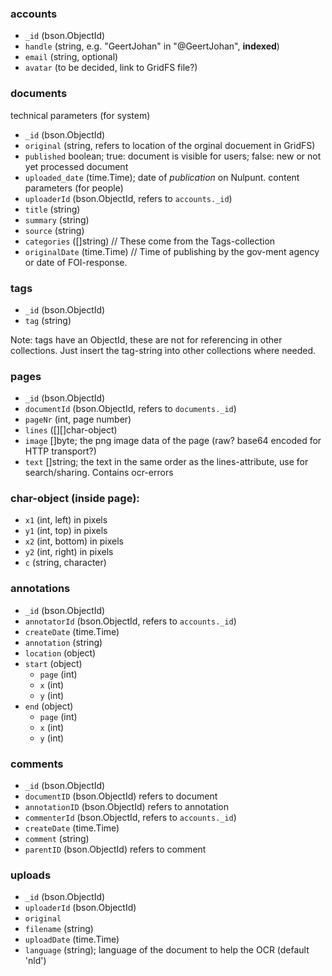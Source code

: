 ### accounts
 - `_id` (bson.ObjectId)
 - `handle` (string, e.g. "GeertJohan" in "@GeertJohan", **indexed**)
 - `email` (string, optional)
 - `avatar` (to be decided, link to GridFS file?)

### documents
technical parameters (for system)
 - `_id` (bson.ObjectId)
 - `original` (string, refers to location of the orginal docuement in GridFS)
 - `published` boolean; true: document is visible for users; false: new or not yet processed document
 - `uploaded_date` (time.Time); date of *publication* on Nulpunt.
content parameters (for people)
 - `uploaderId` (bson.ObjectId, refers to `accounts._id`)
 - `title` (string)
 - `summary` (string)
 - `source` (string)
 - `categories` ([]string)  // These come from the Tags-collection
 - `originalDate` (time.Time)  // Time of publishing by the gov-ment agency or date of FOI-response.

### tags
 - `_id` (bson.ObjectId)
 - `tag` (string)

Note: tags have an ObjectId, these are not for referencing in other collections.
Just insert the tag-string into other collections where needed.

### pages
 - `_id` (bson.ObjectId)
 - `documentId` (bson.ObjectId, refers to `documents._id`)
 - `pageNr` (int, page number)
 - `lines` ([][]char-object)
 - `image` []byte; the png image data of the page (raw? base64 encoded for HTTP transport?)
 - `text` []string; the text in the same order as the lines-attribute, use for search/sharing. Contains ocr-errors

### char-object (inside page):
 - `x1` (int, left) in pixels
 - `y1` (int, top) in pixels
 - `x2` (int, bottom) in pixels
 - `y2` (int, right) in pixels
 - `c` (string, character)

### annotations
 - `_id` (bson.ObjectId)
 - `annotatorId` (bson.ObjectId, refers to `accounts._id`)
 - `createDate` (time.Time)
 - `annotation` (string)
 - `location` (object)
  - `start` (object)
    - `page` (int)
    - `x` (int)
    - `y` (int)
  - `end` (object)
    - `page` (int)
    - `x` (int)
    - `y` (int)

### comments
 - `_id` (bson.ObjectId)
 - `documentID` (bson.ObjectId) refers to document
 - `annotationID` (bson.ObjectId) refers to annotation
 - `commenterId` (bson.ObjectId, refers to `accounts._id`)
 - `createDate` (time.Time)
 - `comment` (string)
 - `parentID` (bson.ObjectId) refers to comment

### uploads
 - `_id` (bson.ObjectId)
 - `uploaderId` (bson.ObjectId)
 - `original` 
 - `filename` (string)
 - `uploadDate` (time.Time)
 - `language` (string); language of the document to help the OCR (default 'nld')
